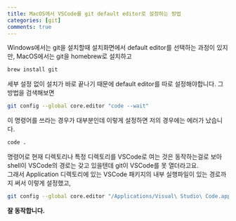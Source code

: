 ```yaml
---
title: MacOS에서 VSCode를 git default editor로 설정하는 방법
categories: [git]
comments: true
---
```


Windows에서는 git을 설치할때 설치화면에서 default editor를 선택하는 과정이 있지만, MacOS에서는 git을 homebrew로 설치하고

```zsh
brew install git
```

세부 설정 없이 설치가 바로 끝나기 때문에 default editor를 따로 설정해야합니다. 그 방법을 검색해보면

```zsh
git config --global core.editor "code --wait"
```

이 명령어를 쓰라는 경우가 대부분인데 이렇게 설정하면 저의 경우에는 에러가 났습니다.

```zsh
code .
```

명령어로 현재 디렉토리나 특정 디렉토리를 VSCode로 여는 것은 동작하는걸로 보아 shell이 VSCode의 경로는 갖고 있을텐데 git이 VSCode를 못 열더라고요.  
그래서 Application 디렉토리에 있는 VSCode 패키지의 내부 실행파일이 있는 경로까지 써서 이렇게 설정했고,

```zsh
git config --global core.editor "/Applications/Visual\ Studio\ Code.app/Contents/Resources/app/bin/code --wait"
```

<b>잘 동작합니다.</b>
